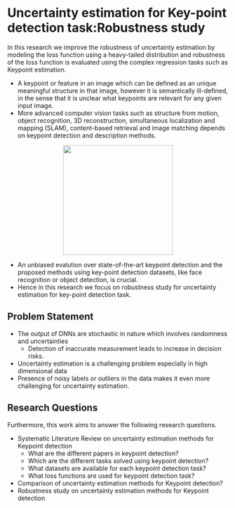 # Uncertainty estimation for Key-point detection task:Robustness study
In this research we improve the robustness of uncertainty estimation by modeling the loss function using a heavy-tailed distribution and robustness of the loss function is evaluated using the complex regression tasks such as Keypoint estimation.
- A keypoint or feature in an image which can be defined as an unique meaningful structure in that image, however it is semantically ill-defined, in the sense that it is unclear what keypoints are relevant for any given input image.
- More advanced computer vision tasks such as structure from motion, object recognition, 3D reconstruction, simultaneous localization and mapping (SLAM), content-based retrieval and image matching depends on keypoint detection and description methods.

<p align="center">
  <img 
    width="250"
    height="250"
    src="https://user-images.githubusercontent.com/71918189/168752630-a5a4ec84-5c25-4af6-a6e8-a41855d7e3f2.png"
  >
</p>

- An unbiased evalution over state-of-the-art keypoint detection and the proposed methods using key-point detection datasets, like face recognition or object detection, is crucial.
- Hence in this research we focus on robustness study for uncertainty estimation for key-point detection task. 

## Problem Statement
- The output of DNNs are stochastic in nature which involves randomness and uncertainties
  - Detection of inaccurate measurement leads to increase in decision risks.
- Uncertainty estimation is a challenging problem especially in high dimensional data
- Presence of noisy labels or outliers in the data makes it even more challenging for uncertainty estimation.

## Research Questions

Furthermore, this work aims to answer the following research questions.
- Systematic Literature Review on uncertainty estimation methods for Keypoint detection
  - What are the different papers in keypoint detection?
  - Which are the different tasks solved using keypoint detection?
  -  What datasets are available for each keypoint detection task?
  -  What loss functions are used for keypoint detection task?
- Comparison of uncertainty estimation methods for Keypoint detection?
- Robustness study on uncertainty estimation methods for Keypoint detection

 
